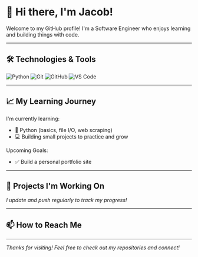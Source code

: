 # 👋 Hi there, I'm Jacob!

Welcome to my GitHub profile! I'm a Software Engineer who enjoys learning and building things with code.

---

## 🛠️ Technologies & Tools

![Python](https://img.shields.io/badge/-Python-333?style=flat&logo=python)
![Git](https://img.shields.io/badge/-Git-333?style=flat&logo=git)
![GitHub](https://img.shields.io/badge/-GitHub-333?style=flat&logo=github)
![VS Code](https://img.shields.io/badge/-VSCode-333?style=flat&logo=visual-studio-code)


---

## 📈 My Learning Journey

I'm currently learning:
- 🐍 Python (basics, file I/O, web scraping)
- 💻 Building small projects to practice and grow

Upcoming Goals:
- ✅ Build a personal portfolio site

---

## 🧠 Projects I'm Working On



*I update and push regularly to track my progress!*

---

## 📫 How to Reach Me


---

_Thanks for visiting! Feel free to check out my repositories and connect!_
